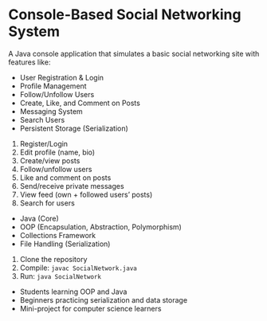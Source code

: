 # Console-Based Social Networking System

A Java console application that simulates a basic social networking site with features like:
- User Registration & Login
- Profile Management
- Follow/Unfollow Users
- Create, Like, and Comment on Posts
- Messaging System
- Search Users
- Persistent Storage (Serialization)

1. Register/Login
2. Edit profile (name, bio)
3. Create/view posts
4. Follow/unfollow users
5. Like and comment on posts
6. Send/receive private messages
7. View feed (own + followed users’ posts)
8. Search for users

- Java (Core)
- OOP (Encapsulation, Abstraction, Polymorphism)
- Collections Framework
- File Handling (Serialization)

1. Clone the repository
2. Compile: `javac SocialNetwork.java`
3. Run: `java SocialNetwork`

- Students learning OOP and Java
- Beginners practicing serialization and data storage
- Mini-project for computer science learners
